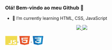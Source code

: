 ### Olá! Bem-vindo ao meu Github 👋

- 🌱 I’m currently learning HTML, CSS, JavaScript
<div align="center">
  <a href="https://github.com/Zaraki77">
  <img height="180em" src="https://github-readme-stats.vercel.app/api?username=Zaraki77&show_icons=true&theme=dracula&include_all_commits=true&count_private=true"/>
  <img height="180em" src="https://github-readme-stats.vercel.app/api/top-langs/?username=Zaraki77&layout=compact&langs_count=7&theme=dracula"/>
</div>

  <div style="display: inline_block"><br>
  <img align="center" alt="icon-Js" height="30" width="40" src="https://raw.githubusercontent.com/devicons/devicon/master/icons/javascript/javascript-plain.svg">
  
  <img align="center" alt="icon-HTML" height="30" width="40" src="https://raw.githubusercontent.com/devicons/devicon/master/icons/html5/html5-original.svg">
  <img align="center" alt="Icon-CSS" height="30" width="40" src="https://raw.githubusercontent.com/devicons/devicon/master/icons/css3/css3-original.svg">




